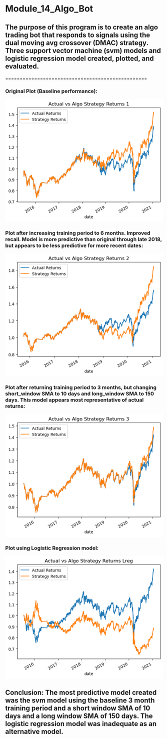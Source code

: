 # Module_14_Algo_Bot

## The purpose of this program is to create an algo trading bot that responds to signals using the dual moving avg crossover (DMAC) strategy. Three support vector machine (svm) models and logistic regression model created, plotted, and evaluated.

=================================================
### Original Plot (Baseline performance):
![alt text](Actual_vs_algo_returns_1.png)


### Plot after increasing training period to 6 months. Improved recall. Model is more predictive than original through late 2018, but appears to be less predictive for more recent dates:
![alt text](Actual_vs_algo_returns_2.png)

### Plot after returning training period to 3 months, but changing short_window SMA to 10 days and long_window SMA to 150 days. This model appears most representative of actual returns:
![alt text](Actual_vs_algo_returns_3.png)

### Plot using Logistic Regression model:
![alt text](Actual_vs_algo_returns_lreg.png)

## Conclusion: The most predictive model created was the svm model using the baseline 3 month training period and a short window SMA of 10 days and a long window SMA of 150 days. The logistic regression model was inadequate as an alternative model.  
